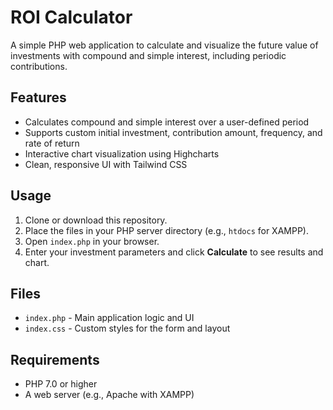 # ROI Calculator

A simple PHP web application to calculate and visualize the future value of investments with compound and simple interest, including periodic contributions.

## Features

- Calculates compound and simple interest over a user-defined period
- Supports custom initial investment, contribution amount, frequency, and rate of return
- Interactive chart visualization using Highcharts
- Clean, responsive UI with Tailwind CSS

## Usage

1. Clone or download this repository.
2. Place the files in your PHP server directory (e.g., `htdocs` for XAMPP).
3. Open `index.php` in your browser.
4. Enter your investment parameters and click **Calculate** to see results and chart.

## Files

- `index.php` - Main application logic and UI
- `index.css` - Custom styles for the form and layout

## Requirements

- PHP 7.0 or higher
- A web server (e.g., Apache with XAMPP)
